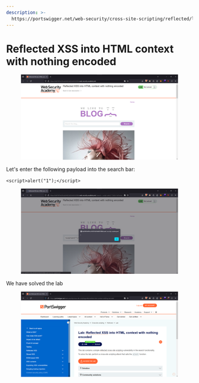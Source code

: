 ```yaml
---
description: >-
  https://portswigger.net/web-security/cross-site-scripting/reflected/lab-html-context-nothing-encoded
---
```


# Reflected XSS into HTML context with nothing encoded

<figure><img src="../../../.gitbook/assets/1 (165).png" alt=""><figcaption></figcaption></figure>

Let's enter the following payload into the search bar:

```
<script>alert("1");</script>
```

<figure><img src="../../../.gitbook/assets/2 (147).png" alt=""><figcaption></figcaption></figure>

We have solved the lab

<figure><img src="../../../.gitbook/assets/3 (129).png" alt=""><figcaption></figcaption></figure>
